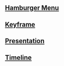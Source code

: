 ## <a href="https://kemaltekinnn.github.io/Front-End-Entry/Udemy/Modern%20HTML%20%26%20CSS%20From%20The%20Beginning%20(Including%20Sass)/HamburgerMenu.html">Hamburger Menu </a>

## <a href="https://kemaltekinnn.github.io/Front-End-Entry/Udemy/Modern%20HTML%20%26%20CSS%20From%20The%20Beginning%20(Including%20Sass)/Keyframe.html">Keyframe </a>

## <a href="https://kemaltekinnn.github.io/Front-End-Entry/Udemy/Modern%20HTML%20%26%20CSS%20From%20The%20Beginning%20(Including%20Sass)/Landing.html">Presentation</a>

## <a href="https://kemaltekinnn.github.io/Front-End-Entry/Udemy/Modern%20HTML%20%26%20CSS%20From%20The%20Beginning%20(Including%20Sass)/timeline.html">Timeline</a>
